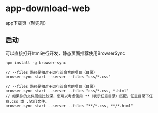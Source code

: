 # app-download-web
app下载页（聚兜兜）

## 启动

可以直接打开html进行开发，静态页面推荐使用BrowserSync

```
npm install -g browser-sync

// --files 路径是相对于运行该命令的项目（目录）
browser-sync start --server --files "css/*.css"

// --files 路径是相对于运行该命令的项目（目录）
browser-sync start --server --files "css/*.css, *.html"
// 如果你的文件层级比较深，您可以考虑使用 **（表示任意目录）匹配，任意目录下任意.css 或 .html文件。
browser-sync start --server --files "**/*.css, **/*.html"
```
